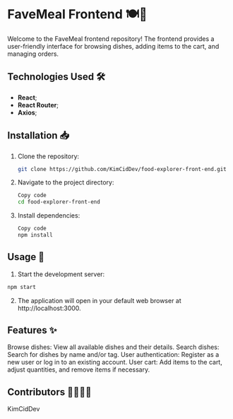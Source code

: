 # FaveMeal Frontend 🍽️🚀

Welcome to the FaveMeal frontend repository! The frontend provides a user-friendly interface for browsing dishes, adding items to the cart, and managing orders.

## Technologies Used 🛠️

- **React**;
- **React Router**;
- **Axios**;

## Installation 📥

1. Clone the repository:

   ```bash
   git clone https://github.com/KimCidDev/food-explorer-front-end.git
   ```

2. Navigate to the project directory:

   ```bash
   Copy code
   cd food-explorer-front-end
   ```

3. Install dependencies:

   ```bash
   Copy code
   npm install
   ```

## Usage 🚀

1. Start the development server:

```bash
npm start
```

2. The application will open in your default web browser at http://localhost:3000.

## Features ✨

Browse dishes: View all available dishes and their details.
Search dishes: Search for dishes by name and/or tag.
User authentication: Register as a new user or log in to an existing account.
User cart: Add items to the cart, adjust quantities, and remove items if necessary.

## Contributors 👩‍💻👨‍💻

KimCidDev
